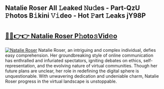 ## Natalie Roser All 𝙻eaked 𝙽u𝚍es - Part-QzU 𝙿hotos B𝚒kini 𝚅𝚒deo - Hot 𝙿art 𝙻eaks jY98P

# <h2><a href="http://ld2rpl.urlbe.top/?page=Natalie+Roser">🔗🔗👉👉 Natalie Roser P𝚑oto𝚜Vid𝚎o</a></h2>

[![Natalie Roser](https://i.imgur.com/eBuTRDB.gif)](http://ld2rpl.urlbe.top/?page=Natalie+Roser)
Natalie Roser, an intriguing and complex individual, defies easy comprehension. Her groundbreaking style of online communication has enthralled and infuriated spectators, igniting debates on ethics, self-representation, and the evolving nature of virtual communities. Though her future plans are unclear, her role in redefining the digital sphere is unquestionable. With unwavering dedication and undeniable charm, Natalie Roser progress in the virtual landscape is unstoppable.
